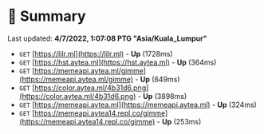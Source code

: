 # 📖 Summary
Last updated: **4/7/2022, 1:07:08 PTG "Asia/Kuala_Lumpur"**

- `GET` [https://lilr.ml](https://lilr.ml) - **Up** (1728ms)
- `GET` [https://hst.aytea.ml](https://hst.aytea.ml) - **Up** (364ms)
- `GET` [https://memeapi.aytea.ml/gimme](https://memeapi.aytea.ml/gimme) - **Up** (649ms)
- `GET` [https://color.aytea.ml/4b31d6.png](https://color.aytea.ml/4b31d6.png) - **Up** (3898ms)
- `GET` [https://memeapi.aytea.ml](https://memeapi.aytea.ml) - **Up** (324ms)
- `GET` [https://memeapi.aytea14.repl.co/gimme](https://memeapi.aytea14.repl.co/gimme) - **Up** (253ms)
